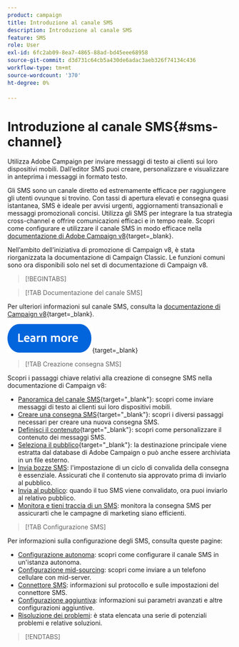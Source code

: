 ```yaml
---
product: campaign
title: Introduzione al canale SMS
description: Introduzione al canale SMS
feature: SMS
role: User
exl-id: 6fc2ab09-8ea7-4865-88ad-bd45eee68958
source-git-commit: d3d731c64cb5a430de6adac3aeb326f74134c436
workflow-type: tm+mt
source-wordcount: '370'
ht-degree: 0%

---
```


# Introduzione al canale SMS{#sms-channel}

Utilizza Adobe Campaign per inviare messaggi di testo ai clienti sui loro dispositivi mobili. Dall’editor SMS puoi creare, personalizzare e visualizzare in anteprima i messaggi in formato testo.

Gli SMS sono un canale diretto ed estremamente efficace per raggiungere gli utenti ovunque si trovino. Con tassi di apertura elevati e consegna quasi istantanea, SMS è ideale per avvisi urgenti, aggiornamenti transazionali e messaggi promozionali concisi. Utilizza gli SMS per integrare la tua strategia cross-channel e offrire comunicazioni efficaci e in tempo reale. Scopri come configurare e utilizzare il canale SMS in modo efficace nella [documentazione di Adobe Campaign v8](https://experienceleague.adobe.com/docs/campaign/campaign-v8/send/sms/sms.html){target=_blank}.

Nell’ambito dell’iniziativa di promozione di Campaign v8, è stata riorganizzata la documentazione di Campaign Classic. Le funzioni comuni sono ora disponibili solo nel set di documentazione di Campaign v8.

>[!BEGINTABS]

>[!TAB Documentazione del canale SMS]

Per ulteriori informazioni sul canale SMS, consulta la [documentazione di Campaign v8](https://experienceleague.adobe.com/docs/campaign/campaign-v8/send/sms/sms.html){target=_blank}.


[![immagine](../../assets/do-not-localize/learn-more-button.svg)](https://experienceleague.adobe.com/docs/campaign/campaign-v8/send/sms/sms.html){target=_blank}


>[!TAB Creazione consegna SMS]

Scopri i passaggi chiave relativi alla creazione di consegne SMS nella documentazione di Campaign v8:

* [Panoramica del canale SMS](https://experienceleague.adobe.com/docs/campaign/campaign-v8/send/sms/sms.html){target="_blank"}: scopri come inviare messaggi di testo ai clienti sui loro dispositivi mobili.
* [Creare una consegna SMS](https://experienceleague.adobe.com/docs/campaign/campaign-v8/send/sms/create-sms/create-sms.html){target="_blank"}: scopri i diversi passaggi necessari per creare una nuova consegna SMS.
* [Definisci il contenuto](https://experienceleague.adobe.com/docs/campaign/campaign-v8/send/sms/create-sms/sms-content.html){target="_blank"}: scopri come personalizzare il contenuto dei messaggi SMS.
* [Seleziona il pubblico](https://experienceleague.adobe.com/docs/campaign/campaign-v8/send/sms/create-sms/sms-audience.html){target="_blank"}: la destinazione principale viene estratta dal database di Adobe Campaign o può anche essere archiviata in un file esterno.
* [Invia bozze SMS](https://experienceleague.adobe.com/docs/campaign/campaign-v8/send/sms/validate-sms/sms-proofs.html): l&#39;impostazione di un ciclo di convalida della consegna è essenziale. Assicurati che il contenuto sia approvato prima di inviarlo al pubblico.
* [Invia al pubblico](https://experienceleague.adobe.com/docs/campaign/campaign-v8/send/sms/validate-sms/sms-send.html?lang=it): quando il tuo SMS viene convalidato, ora puoi inviarlo al relativo pubblico.
* [Monitora e tieni traccia di un SMS](https://experienceleague.adobe.com/docs/campaign/campaign-v8/send/sms/sms-monitor.html): monitora la consegna SMS per assicurarti che le campagne di marketing siano efficienti.


>[!TAB Configurazione SMS]

Per informazioni sulla configurazione degli SMS, consulta queste pagine:

* [Configurazione autonoma](sms-set-up.md): scopri come configurare il canale SMS in un&#39;istanza autonoma.
* [Configurazione mid-sourcing](sms-set-up-mid.md): scopri come inviare a un telefono cellulare con mid-server.
* [Connettore SMS](sms-protocol.md): informazioni sul protocollo e sulle impostazioni del connettore SMS.
* [Configurazione aggiuntiva](sms-send.md): informazioni sui parametri avanzati e altre configurazioni aggiuntive.
* [Risoluzione dei problemi](troubleshooting-sms.md): è stata elencata una serie di potenziali problemi e relative soluzioni.

>[!ENDTABS]



<!--
Use Adobe Campaign to send personalized SMS messages.

Before starting sending SMS:

* Make sure recipient profiles contain at least a mobile phone in their profile.
* Learn more about the Adobe Campaign [Delivery best practices](delivery-best-practices.md).

The key steps to send a SMS are as follows:

* [Configure the SMS channel](sms-set-up.md)
* [Create a SMS delivery](sms-create.md)
* [Define the audience](sms-create.md#selecting-the-target-population)
* [Define the SMS content](sms-create.md#defining-the-sms-content)
* [Send, monitor and track SMS](sms-send.md)
* [Troubleshoot](troubleshooting-sms.md)

In addition, you need to be familiar with SMS protocol and settings. Walk through the connection set up between Adobe Campaign and a SMPP provider in [this document](sms-protocol.md)

For global information on how to create a delivery, refer to [this section](steps-about-delivery-creation-steps.md).

>[!NOTE]
>
>Adobe Campaign also lets you submit notifications on mobile terminals, via its **Adobe Campaign Mobile App Channel (NMAC)** option. 
> 
>For more on this, refer to the [Get started with mobile app channel](about-mobile-app-channel.md) section.
-->
